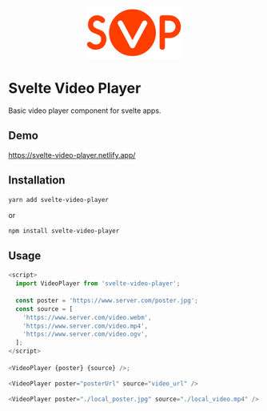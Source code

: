 <div align="center">
  <img src="./svp.svg" alt="svp" width="200" alt="SVP logo" />
</div>

# Svelte Video Player

Basic video player component for svelte apps.

## Demo

https://svelte-video-player.netlify.app/

## Installation

```bash
yarn add svelte-video-player
```

or

```bash
npm install svelte-video-player
```

## Usage

```js
<script>
  import VideoPlayer from 'svelte-video-player';

  const poster = 'https://www.server.com/poster.jpg';
  const source = [
    'https://www.server.com/video.webm',
    'https://www.server.com/video.mp4',
    'https://www.server.com/video.ogv',
  ];
</script>

<VideoPlayer {poster} {source} />;
```

```js
<VideoPlayer poster="posterUrl" source="video_url" />
```

```js
<VideoPlayer poster="./local_poster.jpg" source="./local_video.mp4" />
```
